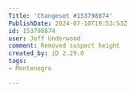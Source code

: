 ```yaml
---
Title: 'Changeset #153798874'
PublishDate: 2024-07-10T19:53:53Z
id: 153798874
user: Jeff Underwood
comment: Removed suspect height
created_by: iD 2.29.0
tags:
- Montenegro

---
```

